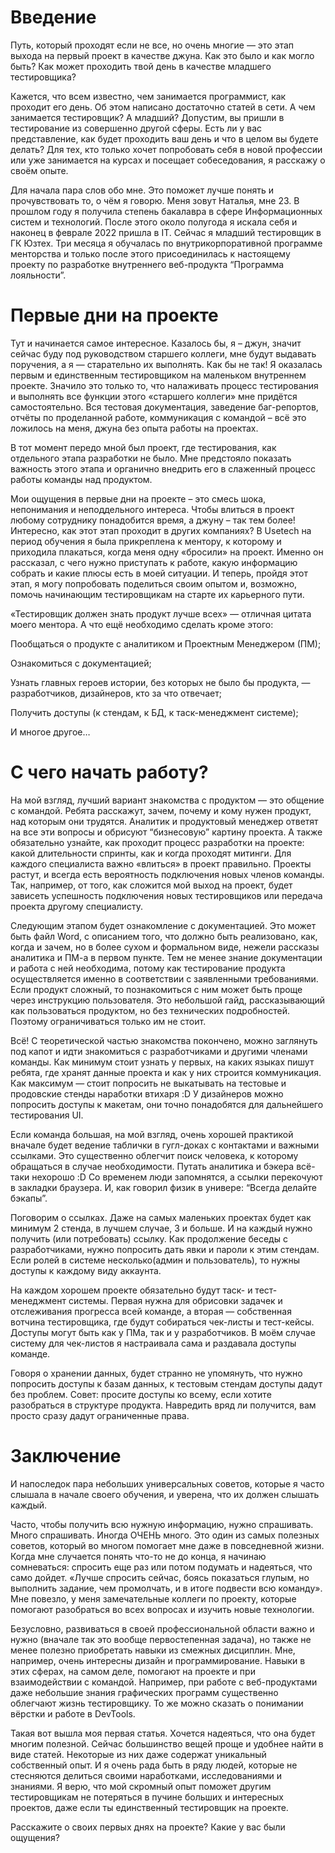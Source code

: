 # Введение
Путь, который проходят если не все, но очень многие — это этап выхода на первый проект в качестве джуна. Как это было и как могло быть? Как может проходить твой день в качестве младшего тестировщика?

Кажется, что всем известно, чем занимается программист, как проходит его день. Об этом написано достаточно статей в сети. А чем занимается тестировщик? А младший? Допустим, вы пришли в тестирование из совершенно другой сферы. Есть ли у вас представление, как будет проходить ваш день и что в целом вы будете делать? Для тех, кто только хочет попробовать себя в новой профессии или уже занимается на курсах и посещает собеседования, я расскажу о своём опыте.

Для начала пара слов обо мне. Это поможет лучше понять и прочувствовать то, о чём я говорю. Меня зовут Наталья, мне 23. В прошлом году я получила степень бакалавра в сфере Информационных систем и технологий. После этого около полугода я искала себя и наконец в феврале 2022 пришла в IT.  Сейчас я младший тестировщик в ГК Юзтех. Три месяца я обучалась по внутрикорпоративной программе менторства и только после этого присоединилась к настоящему проекту по разработке внутреннего веб-продукта “Программа лояльности”.


# Первые дни на проекте
Тут и начинается самое интересное. Казалось бы, я – джун, значит сейчас буду под руководством старшего коллеги, мне будут выдавать поручения, а я — старательно их выполнять. Как бы не так! Я оказалась первым и единственным тестировщиком на маленьком внутреннем проекте. Значило это только то, что налаживать процесс тестирования и выполнять все функции этого «старшего коллеги» мне придётся самостоятельно. Вся тестовая документация, заведение баг-репортов, отчёты по проделанной работе, коммуникация с командой – всё это ложилось на меня, джуна без опыта работы на проектах.

В тот момент передо мной был проект, где тестирования, как отдельного этапа разработки не было. Мне предстояло показать важность этого этапа и органично внедрить его в слаженный процесс работы команды над продуктом.

Мои ощущения в первые дни на проекте – это смесь шока, непонимания и неподдельного интереса. Чтобы влиться в проект любому сотруднику понадобится время, а джуну – так тем более! Интересно, как этот этап проходит в других компаниях? В Usetech на период обучения я была прикреплена к ментору, к которому и приходила плакаться, когда меня одну «бросили» на проект. Именно он рассказал, с чего нужно приступать к работе, какую информацию собрать и какие плюсы есть в моей ситуации. И теперь, пройдя этот этап, я могу попробовать поделиться своим опытом и, возможно, помочь начинающим тестировщикам на старте их карьерного пути.

«Тестировщик должен знать продукт лучше всех» — отличная цитата моего ментора. А что ещё необходимо сделать кроме этого:

Пообщаться о продукте с аналитиком и Проектным Менеджером (ПМ);

Ознакомиться с документацией;

Узнать главных героев истории, без которых не было бы продукта, — разработчиков, дизайнеров, кто за что отвечает;

Получить доступы (к стендам, к БД, к таск-менеджмент системе);

И многое другое…


# С чего начать работу?
На мой взгляд, лучший вариант знакомства с продуктом — это общение с командой. Ребята расскажут, зачем, почему и кому нужен продукт, над которым они трудятся. Аналитик и продуктовый менеджер ответят на все эти вопросы и обрисуют “бизнесовую” картину проекта. А также обязательно узнайте, как проходит процесс разработки на проекте: какой длительности спринты, как и когда проходят митинги.
Для каждого специалиста важно «влиться» в проект правильно. Проекты растут, и всегда есть вероятность подключения новых членов команды. Так, например, от того, как сложится мой выход на проект, будет зависеть успешность подключения новых тестировщиков или передача проекта другому специалисту. 


Следующим этапом будет ознакомление с документацией. Это может быть файл Word, с описанием того, что должно быть реализовано, как, когда и зачем, но в более сухом и формальном виде, нежели рассказы аналитика и ПМ-а в первом пункте. Тем не менее знание документации и работа с ней необходима, потому как тестирование продукта осуществляется именно в соответствии с заявленными требованиями. Если продукт сложный, то познакомиться с ним может быть проще через инструкцию пользователя. Это небольшой гайд, рассказывающий как пользоваться продуктом, но без технических подробностей. Поэтому ограничиваться только им не стоит.

Всё! С теоретической частью знакомства покончено, можно заглянуть под капот и идти знакомиться с разработчиками и другими членами команды. Как минимум стоит узнать у первых, на каких языках пишут ребята, где хранят данные проекта и как у них строится коммуникация. Как максимум — стоит попросить не выкатывать на тестовые и продовские стенды наработки втихаря :D У дизайнеров можно попросить доступы к макетам, они точно понадобятся для дальнейшего тестирования UI.


Если команда большая, на мой взгляд, очень хорошей практикой вначале будет ведение таблички в гугл-доках с контактами и важными ссылками. Это существенно облегчит поиск человека, к которому обращаться в случае необходимости. Путать аналитика и бэкера всё-таки нехорошо :D Со временем люди запомнятся, а ссылки перекочуют в закладки браузера. И, как говорил физик в универе: “Всегда делайте бэкапы”. 


Поговорим о ссылках. Даже на самых маленьких проектах будет как минимум 2 стенда, в лучшем случае, 3 и больше. И на каждый нужно получить (или потребовать) ссылку. Как продолжение беседы с разработчиками, нужно попросить дать явки и пароли к этим стендам. Если ролей в системе несколько(админ и пользователь), то нужны доступы к каждому виду аккаунта.

На каждом хорошем проекте обязательно будут таск- и тест-менеджмент системы. Первая нужна для обрисовки задачек и отслеживания прогресса всей команде, а вторая — собственная вотчина тестировщика, где будут собираться чек-листы и тест-кейсы. Доступы могут быть как у ПМа, так и у разработчиков. В моём случае систему для чек-листов я настраивала сама и раздавала доступы команде.

Говоря о хранении данных, будет странно не упомянуть, что нужно попросить доступы к базам данных, к тестовым стендам доступы дадут без проблем. Совет: просите доступы ко всему, если хотите разобраться в структуре продукта. Навредить вряд ли получится, вам просто сразу дадут ограниченные права.

# Заключение
И напоследок пара небольших универсальных советов, которые я часто слышала в начале своего обучения, и уверена, что их должен слышать каждый.

Часто, чтобы получить всю нужную информацию, нужно спрашивать. Много спрашивать. Иногда ОЧЕНЬ много. Это один из самых полезных советов, который во многом помогает мне даже в повседневной жизни. Когда мне случается понять что-то не до конца, я начинаю сомневаться: спросить еще раз или потом подумать и надеяться, что само дойдет. «Лучше спросить сейчас, боясь показаться глупым, но выполнить задание, чем промолчать, и в итоге подвести всю команду». Мне повезло, у меня замечательные коллеги по проекту, которые помогают разобраться во всех вопросах и изучить новые технологии. 

Безусловно, развиваться в своей профессиональной области важно и нужно (вначале так это вообще первостепенная задача), но также не менее полезно приобретать навыки из смежных дисциплин. Мне, например, очень интересны дизайн и программирование. Навыки в этих сферах, на самом деле, помогают на проекте и при взаимодействии с командой. Например, при работе с веб-продуктами даже небольшие знания графических программ существенно облегчают жизнь тестировщику. То же можно сказать о понимании вёрстки и работе в DevTools.

Такая вот вышла моя первая статья. Хочется надеяться, что она будет многим полезной. Сейчас большинство вещей проще и удобнее найти в виде статей. Некоторые из них даже содержат уникальный собственный опыт. И я очень рада быть в ряду людей, которые не стесняются делиться своими наработками, исследованиями и знаниями. Я верю, что мой скромный опыт поможет другим тестировщикам не потеряться в пучине больших и интересных проектов, даже если ты единственный тестировщик на проекте.

Расскажите о своих первых днях на проекте? Какие у вас были ощущения?

